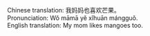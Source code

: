 Chinese translation: 我妈妈也喜欢芒果。  
Pronunciation: Wǒ māmā yě xǐhuān mángguǒ.  
English translation: My mom likes mangoes too.